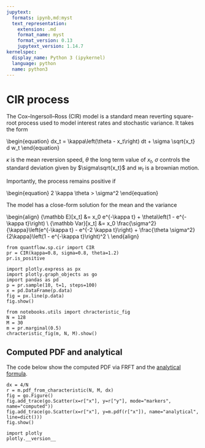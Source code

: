 ```yaml
---
jupytext:
  formats: ipynb,md:myst
  text_representation:
    extension: .md
    format_name: myst
    format_version: 0.13
    jupytext_version: 1.14.7
kernelspec:
  display_name: Python 3 (ipykernel)
  language: python
  name: python3
---
```


# CIR process

The Cox–Ingersoll–Ross (CIR) model is a standard mean reverting square-root process used to model interest rates and stochastic variance. It takes the form

\begin{equation}
 dx_t = \kappa\left(\theta - x_t\right) dt + \sigma \sqrt{x_t} d w_t
\end{equation}

$\kappa$ is the mean reversion speed, $\theta$ the long term value of $x_t$, $\sigma$ controls the standard deviation given by $\sigma\sqrt{x_t}$ and $w_t$ is a brownian motion.

Importantly, the process remains positive if

\begin{equation}
 2 \kappa \theta > \sigma^2
\end{equation}

The model has a close-form solution for the mean and the variance

\begin{align}
{\mathbb E}[x_t] &= x_0 e^{-\kappa t} + \theta\left(1 - e^{-\kappa t}\right) \\
{\mathbb Var}[x_t] &= x_0 \frac{\sigma^2}{\kappa}\left(e^{-\kappa t} - e^{-2 \kappa t}\right) + \frac{\theta \sigma^2}{2\kappa}\left(1 - e^{-\kappa t}\right)^2 \\
\end{align}

```{code-cell} ipython3
from quantflow.sp.cir import CIR
pr = CIR(kappa=0.8, sigma=0.8, theta=1.2)
pr.is_positive
```

```{code-cell} ipython3
import plotly.express as px
import plotly.graph_objects as go
import pandas as pd
p = pr.sample(10, t=1, steps=100)
x = pd.DataFrame(p.data)
fig = px.line(p.data)
fig.show()
```

```{code-cell} ipython3
from notebooks.utils import chracteristic_fig
N = 128
M = 30
m = pr.marginal(0.5)
chracteristic_fig(m, N, M).show()
```

## Computed PDF and analytical

The code below show the computed PDF via FRFT and the [analytical formula](https://en.wikipedia.org/wiki/Cox%E2%80%93Ingersoll%E2%80%93Ross_model).

```{code-cell} ipython3
dx = 4/N
r = m.pdf_from_characteristic(N, M, dx)
fig = go.Figure()
fig.add_trace(go.Scatter(x=r["x"], y=r["y"], mode="markers", name="computed"))
fig.add_trace(go.Scatter(x=r["x"], y=m.pdf(r["x"]), name="analytical", line=dict()))
fig.show()
```

```{code-cell} ipython3
import plotly
plotly.__version__
```

```{code-cell} ipython3

```
